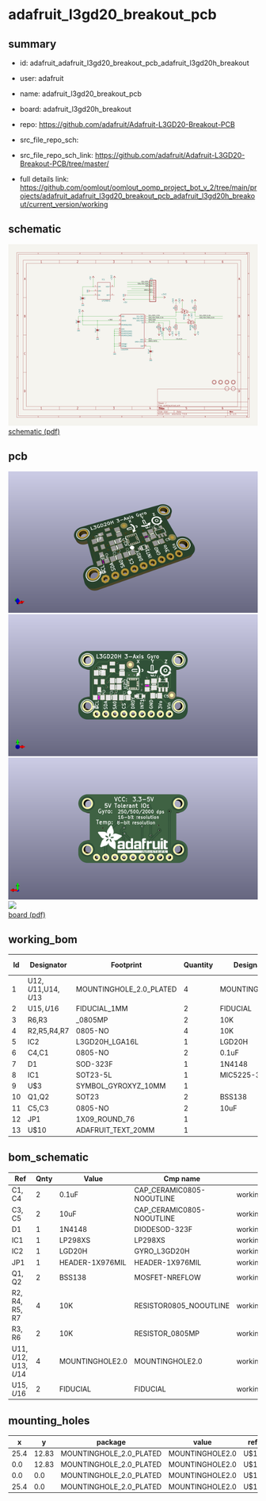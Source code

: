 # adafruit_l3gd20_breakout_pcb
 
## summary 
* id: adafruit_adafruit_l3gd20_breakout_pcb_adafruit_l3gd20h_breakout
* user: adafruit
* name: adafruit_l3gd20_breakout_pcb
* board: adafruit_l3gd20h_breakout
* repo: https://github.com/adafruit/Adafruit-L3GD20-Breakout-PCB



* src_file_repo_sch: 
* src_file_repo_sch_link: https://github.com/adafruit/Adafruit-L3GD20-Breakout-PCB/tree/master/
* full details link: https://github.com/oomlout/oomlout_oomp_project_bot_v_2/tree/main/projects/adafruit_adafruit_l3gd20_breakout_pcb_adafruit_l3gd20h_breakout/current_version/working  

## schematic  
![](working_schematic_600.png)  
[schematic (pdf)](working_schematic.pdf) 






















## pcb  
![](working_3d_600.png) 
![](working_3d_front_600.png)  
![](working_3d_back_600.png)  
![](working_600.png)  
[board (pdf)](working.pdf)  

## working_bom
| Id | Designator | Footprint | Quantity | Designation | Supplier and ref |  | None | 
| --- | --- | --- | --- | --- | --- | --- | --- | 
| 1 | U$12,U$11,U$14,U$13 | MOUNTINGHOLE_2.0_PLATED | 4 | MOUNTINGHOLE2.0 |  |  | [''] | 
| 2 | U$15,U$16 | FIDUCIAL_1MM | 2 | FIDUCIAL |  |  | [''] | 
| 3 | R6,R3 | _0805MP | 2 | 10K |  |  | [''] | 
| 4 | R2,R5,R4,R7 | 0805-NO | 4 | 10K |  |  | [''] | 
| 5 | IC2 | L3GD20H_LGA16L | 1 | LGD20H |  |  | [''] | 
| 6 | C4,C1 | 0805-NO | 2 | 0.1uF |  |  | [''] | 
| 7 | D1 | SOD-323F | 1 | 1N4148 |  |  | [''] | 
| 8 | IC1 | SOT23-5L | 1 | MIC5225-3.3 |  |  | [''] | 
| 9 | U$3 | SYMBOL_GYROXYZ_10MM | 1 |  |  |  | [''] | 
| 10 | Q1,Q2 | SOT23 | 2 | BSS138 |  |  | [''] | 
| 11 | C5,C3 | 0805-NO | 2 | 10uF |  |  | [''] | 
| 12 | JP1 | 1X09_ROUND_76 | 1 |  |  |  | [''] | 
| 13 | U$10 | ADAFRUIT_TEXT_20MM | 1 |  |  |  | [''] | 


## bom_schematic
| Ref | Qnty | Value | Cmp name | Footprint | Description | Vendor | DNP | 
| --- | --- | --- | --- | --- | --- | --- | --- | 
| C1, C4 | 2 | 0.1uF | CAP_CERAMIC0805-NOOUTLINE | working:0805-NO |  |  |  | 
| C3, C5 | 2 | 10uF | CAP_CERAMIC0805-NOOUTLINE | working:0805-NO |  |  |  | 
| D1 | 1 | 1N4148 | DIODESOD-323F | working:SOD-323F |  |  |  | 
| IC1 | 1 | LP298XS | LP298XS | working:SOT23-5L |  |  |  | 
| IC2 | 1 | LGD20H | GYRO_L3GD20H | working:L3GD20H_LGA16L |  |  |  | 
| JP1 | 1 | HEADER-1X976MIL | HEADER-1X976MIL | working:1X09_ROUND_76 |  |  |  | 
| Q1, Q2 | 2 | BSS138 | MOSFET-NREFLOW | working:SOT23 |  |  |  | 
| R2, R4, R5, R7 | 4 | 10K | RESISTOR0805_NOOUTLINE | working:0805-NO |  |  |  | 
| R3, R6 | 2 | 10K | RESISTOR_0805MP | working:_0805MP |  |  |  | 
| U$11, U$12, U$13, U$14 | 4 | MOUNTINGHOLE2.0 | MOUNTINGHOLE2.0 | working:MOUNTINGHOLE_2.0_PLATED |  |  |  | 
| U$15, U$16 | 2 | FIDUCIAL | FIDUCIAL | working:FIDUCIAL_1MM |  |  |  | 


## mounting_holes
| x | y | package | value | ref | size | 
| --- | --- | --- | --- | --- | --- | 
| 25.4 | 12.83 | MOUNTINGHOLE_2.0_PLATED | MOUNTINGHOLE2.0 | U$11 | m3 | 
| 0.0 | 12.83 | MOUNTINGHOLE_2.0_PLATED | MOUNTINGHOLE2.0 | U$12 | m3 | 
| 0.0 | 0.0 | MOUNTINGHOLE_2.0_PLATED | MOUNTINGHOLE2.0 | U$13 | m3 | 
| 25.4 | 0.0 | MOUNTINGHOLE_2.0_PLATED | MOUNTINGHOLE2.0 | U$14 | m3 | 


